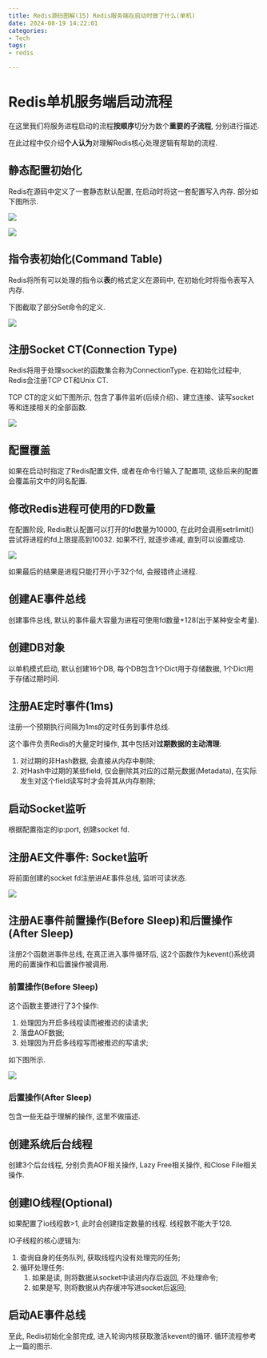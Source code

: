 ```yaml
---
title: Redis源码图解(15) Redis服务端在启动时做了什么(单机)
date: 2024-08-19 14:22:01
categories:
- Tech
tags:
- redis

---
```


# Redis单机服务端启动流程

在这里我们将服务进程启动的流程**按顺序**切分为数个**重要的子流程**, 分别进行描述. 

在此过程中仅介绍**个人认为**对理解Redis核心处理逻辑有帮助的流程.

## 静态配置初始化

Redis在源码中定义了一套静态默认配置, 在启动时将这一套配置写入内存. 部分如下图所示.

![](static_config.png)

![](static_config_2.png)

## 指令表初始化(Command Table)

Redis将所有可以处理的指令以**表**的格式定义在源码中, 在初始化时将指令表写入内存.

下图截取了部分Set命令的定义.

![](command_table.png)

## 注册Socket CT(Connection Type)

Redis将用于处理socket的函数集合称为ConnectionType. 在初始化过程中, Redis会注册TCP CT和Unix CT.

TCP CT的定义如下图所示, 包含了事件监听(后续介绍)、建立连接、读写socket等和连接相关的全部函数.

![](tcp_ct.png)

## 配置覆盖

如果在启动时指定了Redis配置文件, 或者在命令行输入了配置项, 这些后来的配置会覆盖前文中的同名配置.

## 修改Redis进程可使用的FD数量

在配置阶段, Redis默认配置可以打开的fd数量为10000, 在此时会调用setrlimit()尝试将进程的fd上限提高到10032. 如果不行, 就逐步递减, 直到可以设置成功. 

![](maxclients.png)

如果最后的结果是进程只能打开小于32个fd, 会报错终止进程.

## 创建AE事件总线

创建事件总线, 默认的事件最大容量为进程可使用fd数量+128(出于某种安全考量).

## 创建DB对象

以单机模式启动, 默认创建16个DB, 每个DB包含1个Dict用于存储数据, 1个Dict用于存储过期时间.

## 注册AE定时事件(1ms)

注册一个预期执行间隔为1ms的定时任务到事件总线.

这个事件负责Redis的大量定时操作, 其中包括对**过期数据的主动清理**:

1. 对过期的非Hash数据, 会直接从内存中剔除;
2. 对Hash中过期的某些field, 仅会删除其对应的过期元数据(Metadata), 在实际发生对这个field读写时才会将其从内存剔除;

## 启动Socket监听

根据配置指定的ip:port, 创建socket fd.

## 注册AE文件事件: Socket监听

将前面创建的socket fd注册进AE事件总线, 监听可读状态.

![](register_socket.png)

## 注册AE事件前置操作(Before Sleep)和后置操作(After Sleep)

注册2个函数进事件总线, 在真正进入事件循环后, 这2个函数作为kevent()系统调用的前置操作和后置操作被调用.

### 前置操作(Before Sleep)

这个函数主要进行了3个操作:

1. 处理因为开启多线程读而被推迟的读请求;
2. 落盘AOF数据;
3. 处理因为开启多线程写而被推迟的写请求;

如下图所示.

![](before_sleep.png)

### 后置操作(After Sleep)

包含一些无益于理解的操作, 这里不做描述.

## 创建系统后台线程

创建3个后台线程, 分别负责AOF相关操作, Lazy Free相关操作, 和Close File相关操作.

## 创建IO线程(Optional)

如果配置了io线程数>1, 此时会创建指定数量的线程. 线程数不能大于128.

IO子线程的核心逻辑为:

1. 查询自身的任务队列, 获取线程内没有处理完的任务;
2. 循环处理任务: 
	1. 如果是读, 则将数据从socket中读进内存后返回, 不处理命令; 
	2. 如果是写, 则将数据从内存缓冲写进socket后返回;

## 启动AE事件总线

至此, Redis初始化全部完成, 进入轮询内核获取激活kevent的循环. 循环流程参考上一篇的图示.

